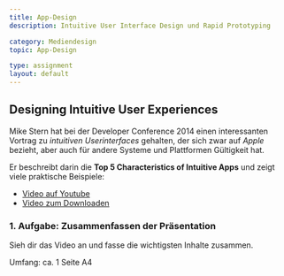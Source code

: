 ```yaml
---
title: App-Design
description: Intuitive User Interface Design und Rapid Prototyping

category: Mediendesign
topic: App-Design

type: assignment
layout: default
---
```



## Designing Intuitive User Experiences

Mike Stern hat bei der Developer Conference 2014 einen interessanten Vortrag zu _intuitiven Userinterfaces_ gehalten, der sich zwar auf _Apple_ bezieht, aber auch für andere Systeme und Plattformen Gültigkeit hat.

Er beschreibt darin die __Top 5 Characteristics of Intuitive Apps__ und zeigt viele praktische Beispiele:

- [Video auf Youtube](https://www.youtube.com/watch?v=PtNJSrymZb8)
- [Video zum Downloaden](https://devstreaming-cdn.apple.com/videos/wwdc/2014/211xxmyz80g30i9/211/211_sd_designing_intuitive_user_experiences.mov?dl=1)

### 1. Aufgabe: Zusammenfassen der Präsentation

Sieh dir das Video an und fasse die wichtigsten Inhalte zusammen.

Umfang: ca. 1 Seite A4

